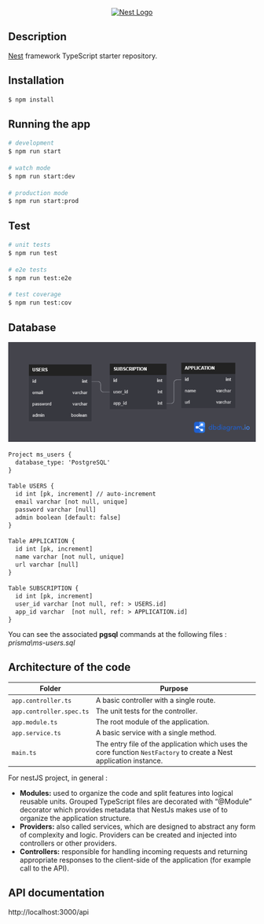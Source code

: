<p align="center">
  <a href="http://nestjs.com/" target="blank"><img src="https://nestjs.com/img/logo-small.svg" width="200" alt="Nest Logo" /></a>
</p>

## Description

[Nest](https://github.com/nestjs/nest) framework TypeScript starter repository.

## Installation

```bash
$ npm install
```

## Running the app

```bash
# development
$ npm run start

# watch mode
$ npm run start:dev

# production mode
$ npm run start:prod
```

## Test

```bash
# unit tests
$ npm run test

# e2e tests
$ npm run test:e2e

# test coverage
$ npm run test:cov
```

## Database

![ms-users](README.assets/ms-users.png)

```plaintext
Project ms_users {
  database_type: 'PostgreSQL'
}

Table USERS {
  id int [pk, increment] // auto-increment
  email varchar [not null, unique]
  password varchar [null]
  admin boolean [default: false]
}

Table APPLICATION {
  id int [pk, increment]
  name varchar [not null, unique]
  url varchar [null]
}

Table SUBSCRIPTION {
  id int [pk, increment]
  user_id varchar [not null, ref: > USERS.id]
  app_id varchar  [not null, ref: > APPLICATION.id]
}
```

You can see the associated **pgsql** commands at the following files : *prisma\ms-users.sql*

## Architecture of the code 

| Folder                   | Purpose                                                      |
| ------------------------ | ------------------------------------------------------------ |
| `app.controller.ts`      | A basic controller with a single route.                      |
| `app.controller.spec.ts` | The unit tests for the controller.                           |
| `app.module.ts`          | The root module of the application.                          |
| `app.service.ts`         | A basic service with a single method.                        |
| `main.ts`                | The entry file of the application which uses the core function `NestFactory` to create a Nest application instance. |

For nestJS project, in general : 
+ **Modules:** used to organize the code and split features into logical reusable units. Grouped TypeScript files are decorated with “@Module” decorator which provides metadata that NestJs makes use of to organize the application structure.
+ **Providers:** also called services, which are designed to abstract any form of complexity and logic. Providers can be created and injected into controllers or other providers.
+ **Controllers:** responsible for handling incoming requests and returning appropriate responses to the client-side of the application (for example call to the API).

## API documentation

http://localhost:3000/api


